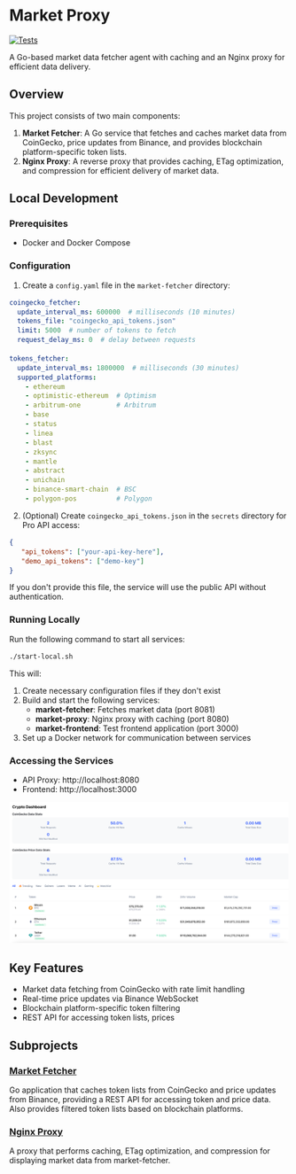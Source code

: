 # Market Proxy

[![Tests](https://github.com/status-im/market-proxy/actions/workflows/test.yml/badge.svg)](https://github.com/status-im/market-proxy/actions/workflows/test.yml)

A Go-based market data fetcher agent with caching and an Nginx proxy for efficient data delivery.

## Overview

This project consists of two main components:

1. **Market Fetcher**: A Go service that fetches and caches market data from CoinGecko, price updates from Binance, and provides blockchain platform-specific token lists.
2. **Nginx Proxy**: A reverse proxy that provides caching, ETag optimization, and compression for efficient delivery of market data.

## Local Development

### Prerequisites

- Docker and Docker Compose


### Configuration

1. Create a `config.yaml` file in the `market-fetcher` directory:
```yaml
coingecko_fetcher:
  update_interval_ms: 600000  # milliseconds (10 minutes)
  tokens_file: "coingecko_api_tokens.json"
  limit: 5000  # number of tokens to fetch
  request_delay_ms: 0  # delay between requests

tokens_fetcher:
  update_interval_ms: 1800000  # milliseconds (30 minutes)
  supported_platforms:
    - ethereum
    - optimistic-ethereum  # Optimism
    - arbitrum-one         # Arbitrum
    - base
    - status
    - linea
    - blast
    - zksync
    - mantle
    - abstract
    - unichain
    - binance-smart-chain  # BSC
    - polygon-pos          # Polygon
```

2. (Optional) Create `coingecko_api_tokens.json` in the `secrets` directory for Pro API access:
```json
{
   "api_tokens": ["your-api-key-here"], 
   "demo_api_tokens": ["demo-key"]
}
```

If you don't provide this file, the service will use the public API without authentication.

### Running Locally

Run the following command to start all services:

```bash
./start-local.sh
```

This will:
1. Create necessary configuration files if they don't exist
2. Build and start the following services:
   - **market-fetcher**: Fetches market data (port 8081)
   - **market-proxy**: Nginx proxy with caching (port 8080)
   - **market-frontend**: Test frontend application (port 3000)
3. Set up a Docker network for communication between services

### Accessing the Services

- API Proxy: http://localhost:8080
- Frontend: http://localhost:3000

![img.png](test-api.png)

## Key Features

- Market data fetching from CoinGecko with rate limit handling
- Real-time price updates via Binance WebSocket
- Blockchain platform-specific token filtering
- REST API for accessing token lists, prices

## Subprojects

### [Market Fetcher](./market-fetcher/README.md)

Go application that caches token lists from CoinGecko and price updates from Binance, providing a REST API for accessing token and price data. Also provides filtered token lists based on blockchain platforms.

### [Nginx Proxy](./nginx-proxy/README.md)

A proxy that performs caching, ETag optimization, and compression for displaying market data from market-fetcher.
